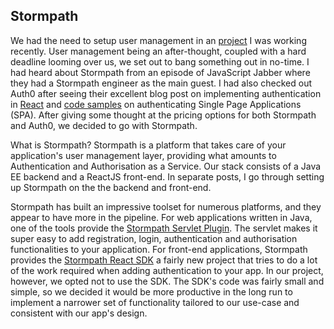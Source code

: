 
## Stormpath

We had the need to setup user management in an [project](http://distinction.ng) I was working recently. User management being an after-thought, coupled with a hard deadline looming over us, we set out to bang something out in no-time. I had heard about Stormpath from an episode of JavaScript Jabber where they had a Stormpath engineer as the main guest. I had also checked out Auth0 after seeing their excellent blog post on implementing authentication in [React](https://auth0.com/blog/2015/04/09/adding-authentication-to-your-react-flux-app/) and [code samples](https://github.com/auth0) on authenticating Single Page Applications (SPA). After giving some thought at the pricing options for both Stormpath and Auth0, we decided to go with Stormpath.

What is Stormpath? Stormpath is a platform that takes care of your application's user management layer, providing what amounts to Authentication and Authorisation as a Service. Our stack consists of a Java EE backend and a ReactJS front-end. In separate posts, I go through setting up Stormpath on the the backend and front-end.

Stormpath has built an impressive toolset for numerous platforms, and they appear to have more in the pipeline. For web applications written in Java, one of the tools provide the [Stormpath Servlet Plugin](https://docs.stormpath.com/java/servlet-plugin/). The servlet makes it super easy to add registration, login, authentication and authorisation functionalities to your application. For front-end applications, Stormpath provides the [Stormpath React SDK](https://github.com/stormpath/stormpath-sdk-react) a fairly new project that tries to do a lot of the work required when adding authentication to your app. In our project, however, we opted not to use the SDK. The SDK's code was fairly small and simple, so we decided it would be more productive in the long run to implement a narrower set of functionality tailored to our use-case and consistent with our app's design.